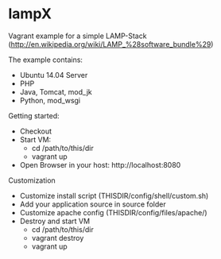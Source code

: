 lampX
=====

Vagrant example for a simple LAMP-Stack (http://en.wikipedia.org/wiki/LAMP_%28software_bundle%29)

The example contains:
 - Ubuntu 14.04 Server
 - PHP
 - Java, Tomcat, mod_jk
 - Python, mod_wsgi

Getting started: 
 - Checkout 
 - Start VM: 
   - cd /path/to/this/dir
   - vagrant up
 - Open Browser in your host: http://localhost:8080

Customization
 - Customize install script (THISDIR/config/shell/custom.sh)
 - Add your application source in source folder 
 - Customize apache config (THISDIR/config/files/apache/)
 - Destroy and start VM
   - cd /path/to/this/dir
   - vagrant destroy
   - vagrant up
